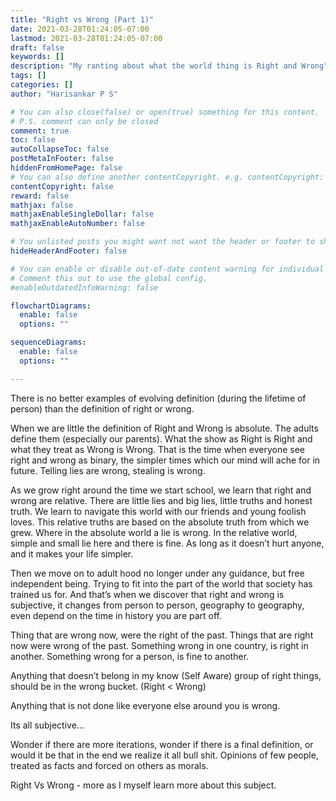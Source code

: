 ```yaml
---
title: "Right vs Wrong (Part 1)"
date: 2021-03-28T01:24:05-07:00
lastmod: 2021-03-28T01:24:05-07:00
draft: false
keywords: []
description: "My ranting about what the world thing is Right and Wrong"
tags: []
categories: []
author: "Harisankar P S"

# You can also close(false) or open(true) something for this content.
# P.S. comment can only be closed
comment: true
toc: false
autoCollapseToc: false
postMetaInFooter: false
hiddenFromHomePage: false
# You can also define another contentCopyright. e.g. contentCopyright: "This is another copyright."
contentCopyright: false
reward: false
mathjax: false
mathjaxEnableSingleDollar: false
mathjaxEnableAutoNumber: false

# You unlisted posts you might want not want the header or footer to show
hideHeaderAndFooter: false

# You can enable or disable out-of-date content warning for individual post.
# Comment this out to use the global config.
#enableOutdatedInfoWarning: false

flowchartDiagrams:
  enable: false
  options: ""

sequenceDiagrams: 
  enable: false
  options: ""

---
```

There is no better examples of evolving definition (during the lifetime of person) than the definition of right or wrong.

When we are little the definition of Right and Wrong is absolute. The adults define them (especially our parents). What the show as Right is Right and what they treat as Wrong is Wrong. That is the time when everyone see right and wrong as binary, the simpler times which our mind will ache for in future. Telling lies are wrong, stealing is wrong.

As we grow right around the time we start school, we learn that right and wrong are relative. There are little lies and big lies, little truths and honest truth. We learn to navigate this world with our friends and young foolish loves. This relative truths are based on the absolute truth from which we grew. Where in the absolute world a lie is wrong. In the relative world, simple and small lie here and there is fine. As long as it doesn’t hurt anyone, and it makes your life simpler.

<!--more-->

Then we move on to adult hood no longer under any guidance, but free independent being. Trying to fit into the part of the world that society has trained us for. And that’s when we discover that right and wrong is subjective, it changes from person to person, geography to geography, even depend on the time in history you are part off.

Thing that are wrong now, were the right of the past.
Things that are right now were wrong of the past. 
Something wrong in one country, is right in another.
Something wrong for a person, is fine to another.

Anything that doesn’t belong in my know (Self Aware) group of right things, should be in the wrong bucket. (Right < Wrong)

Anything that is not done like everyone else around you is wrong.

Its all subjective…

Wonder if there are more iterations, wonder if there is a final definition, or would it be that in the end we realize it all bull shit. Opinions of few people, treated as facts and forced on others as morals.

Right Vs Wrong - more as I myself learn more about this subject.
